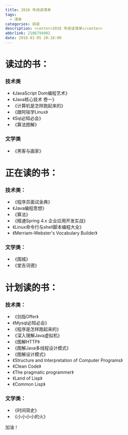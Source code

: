 ```yaml
---
title: 2018 年阅读清单
tags:
  - 清单
categories: 阅读
description: <center>2018 年阅读清单</center>
abbrlink: 2106794902
date: 2018-01-05 20:18:00
---
```

# 读过的书：
### 技术类
- 《JavaScript Dom编程艺术》
- 《Java核心技术 卷一》
- 《计算机是怎样跑起来的》
- 《跟阿铭学Linux》
- 《Sql必知必会》
- 《算法图解》

### 文学类
- 《黑客与画家》

# 正在读的书：
### 技术类：
- 《程序员面试金典》
- 《Java编程思想》
- 《算法》
- 《精通Spring 4.x 企业应用开发实战》
- 《Linux命令行与shell脚本编程大全》
- 《Merriam-Webster's Vocabulary Builder》

### 文学类：
- 《围城》
- 《堂吉诃德》

# 计划读的书：
### 技术类：
- 《剑指Offer》
- 《Mysql必知必会》
- 《程序是怎样跑起来的》
- 《深入理解Java虚拟机》
- 《图解HTTP》
- 《图解Java多线程设计模式》
- 《图解设计模式》
- 《Structure and Interpretation of Computer Programs》
- 《Clean Code》
- 《The pragmatic programmer》
- 《Land of Lisp》
- 《Common Lisp》

### 文学类：
- 《时间简史》
- 《小小小小的火》

加油！